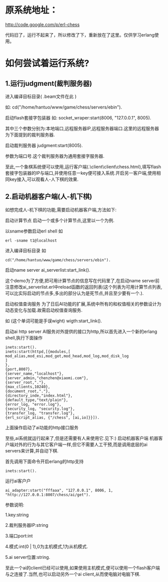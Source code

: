 原系统地址：
==========
http://code.google.com/p/erl-chess

代码旧了，运行不起来了，所以修改了下，重新放在了这里。仅供学习erlang使用。

如何尝试着运行系统?
==========
1.运行judgment(裁判服务器)
----------
进入编译目标目录( .beam文件在此 )

如:
    cd("/home/hantuo/www/game/chess/servers/ebin").

启动flash套接字包装器
如:
    socket_wraper:start(8006, "127.0.0.1", 8005).

其中三个参数分别为:本地端口,远程服务器IP,远程服务器端口.这里的远程服务器为下面提到的裁判服务器.

启动裁判服务器
    judgment:start(8005).

参数为端口号.这个裁判服务器为通用套接字服务器.

至此,一个象棋系统便可以使用,运行客户端(.\client\client\chess.html),填写flash套接字包装器的IP与端口,并使用任意一key便可接入系统.开启另一客户端,使用相同key接入,可以观看人-人下棋的效果.

2.启动机器客户端(人-机下棋)
----------
如想完成人-机下棋的功能,需要启动机器客户端,方法如下:

启动计算节点
启动一个或多个计算节点,这里以一个为例.

以sname参数启动erl shell
如

    erl -sname t1@localhost

进入编译目标目录
如

    cd("/home/hantuo/www/game/chess/servers/ebin").

启动name server
    ai_serverlist:start_link().

这个demo为了方便,把可用计算节点的信息写在代码里了,在启动name server前注意修改ai_serverlist.erl中reload函数的返回列表(这个列表为可用计算节点列表,可以比实际启动的节点多,多出的部分认为是死节点,并且至少要有一个.).

启动权值查询服务
为了日后AI功能的扩展,系统中所有的和权值相关的参数设计为动态变化与加载.故需启动权值查询服务.

如
(这个单词可能是手误wight)
    wigth:start_link().

启动ai http server
AI服务对外提供的接口为http,所以首先进入一个新的erlang shell,执行下面操作

    inets:start().
    inets:start(httpd,[{modules,[
    mod_alias,mod_esi,mod_get,mod_head,mod_log,mod_disk_log
    ]
    },
    {port,8007},
    {server_name,"localhost"},
    {server_admin,"chenzhen@xiaomi.com"},
    {server_root,"."},
    {max_clients,10240},
    {document_root,"."},
    {directory_inde,"index.html"},
    {default_type,"text/plain"},
    {error_log, "error.log"},
    {security_log, "security.log"},
    {transfer_log, "transfer.log"},
    {erl_script_alias, {"/chess", [ai,io]}}]).

上面操作启动了ai功能的http接口服务

至些,ai系统就运行起来了,但是还需要有人来使用它.见下:)
启动机器客户端
机器客户端对外的行为与其它客户端一样,但它不需要人工干预,而是调用底层的ai servers来计算,并自动下棋.

首先调用下面命令开启erlang的http支持

    inets:start().

运行ai客户户

    ai_adapter:start("fffaaa", "127.0.0.1", 8006, 1, "http://127.0.0.1:8007/chess/ai/get"). 

参数说明:

1.key:string

2.裁判服务器IP:string

3.端口port:int

4.模式:int(0 | 1),0为主机模式,1为从机模式.

5.ai server位置:string.

至此一个ai的client已经可以使用,如果使用主机模式,便可以使用一个flash客户端与之连接了.当然,也可以启动另外一个ai client,从而使电脑对电脑下棋.  
